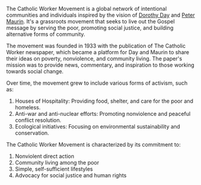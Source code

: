 The Catholic Worker Movement is a global network of intentional communities and individuals inspired by the vision of [Dorothy Day](Dorothy%20Day.md) and [Peter Maurin](Peter%20Maurin.md). It's a grassroots movement that seeks to live out the Gospel message by serving the poor, promoting social justice, and building alternative forms of community.  
  
The movement was founded in 1933 with the publication of The Catholic Worker newspaper, which became a platform for Day and Maurin to share their ideas on poverty, nonviolence, and community living. The paper's mission was to provide news, commentary, and inspiration to those working towards social change.  
  
Over time, the movement grew to include various forms of activism, such as:  
  
1. Houses of Hospitality: Providing food, shelter, and care for the poor and homeless.  
2. Anti-war and anti-nuclear efforts: Promoting nonviolence and peaceful conflict resolution.  
3. Ecological initiatives: Focusing on environmental sustainability and conservation.  
  
The Catholic Worker Movement is characterized by its commitment to:  
  
1. Nonviolent direct action  
2. Community living among the poor  
3. Simple, self-sufficient lifestyles  
4. Advocacy for social justice and human rights